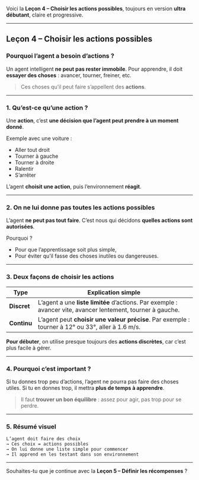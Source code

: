 Voici la **Leçon 4 – Choisir les actions possibles**, toujours en version **ultra débutant**, claire et progressive.

---

## **Leçon 4 – Choisir les actions possibles**

### Pourquoi l’agent a besoin d’actions ?

Un agent intelligent **ne peut pas rester immobile**.
Pour apprendre, il doit **essayer des choses** : avancer, tourner, freiner, etc.

> Ces choses qu’il peut faire s’appellent des **actions**.

---

### 1. Qu’est-ce qu’une action ?

Une **action**, c’est **une décision que l’agent peut prendre à un moment donné**.

Exemple avec une voiture :

* Aller tout droit
* Tourner à gauche
* Tourner à droite
* Ralentir
* S’arrêter

L’agent **choisit une action**, puis l’environnement **réagit**.

---

### 2. On ne lui donne pas toutes les actions possibles

L’agent **ne peut pas tout faire**.
C’est nous qui décidons **quelles actions sont autorisées**.

Pourquoi ?

* Pour que l’apprentissage soit plus simple,
* Pour éviter qu’il fasse des choses inutiles ou dangereuses.

---

### 3. Deux façons de choisir les actions

| Type        | Explication simple                                                                                          |
| ----------- | ----------------------------------------------------------------------------------------------------------- |
| **Discret** | L’agent a une **liste limitée** d’actions. Par exemple : avancer vite, avancer lentement, tourner à gauche. |
| **Continu** | L’agent peut **choisir une valeur précise**. Par exemple : tourner à 12° ou 33°, aller à 1.6 m/s.           |

**Pour débuter**, on utilise presque toujours des **actions discrètes**, car c’est plus facile à gérer.

---

### 4. Pourquoi c’est important ?

Si tu donnes trop peu d’actions, l’agent ne pourra pas faire des choses utiles.
Si tu en donnes trop, il mettra **plus de temps à apprendre**.

> Il faut **trouver un bon équilibre** : assez pour agir, pas trop pour se perdre.

---

### 5. Résumé visuel

```
L’agent doit faire des choix
→ Ces choix = actions possibles
→ On lui donne une liste simple pour commencer
→ Il apprend en les testant dans son environnement
```

---

Souhaites-tu que je continue avec la **Leçon 5 – Définir les récompenses** ?
